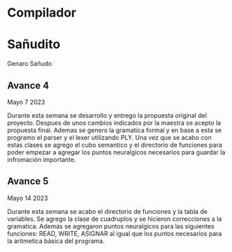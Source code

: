 # Compilador


<h1>Sañudito</h1>
Genaro Sañudo

<h2>Avance 4</h2>
Mayo 7 2023

Durante esta semana se desarrollo y entrego la propuesta original del proyecto. Despues de unos cambios indicados por la maestra se acepto la propuesta final. Ademas se genero la gramatica formal y en base a esta se programo el parser y el lexer utilizando PLY. Una vez que se acabo con estas clases se agrego el cubo semantico y el directorio de funciones para poder empezar a agregar los puntos neuralgicos necesarios para guardar la infromación importante.

<h2>Avance 5</h2>
Mayo 14 2023

Durante esta semana se acabo el directorio de funciones y la tabla de variables. Se agrego la clase de cuadruplos y se hicieron correcciones a la gramatica. Además se agregaron puntos neuralgicos para las siguientes funciones: READ, WRITE, ASIGNAR al igual que los puntos necesarios para la aritmetica básica del programa.